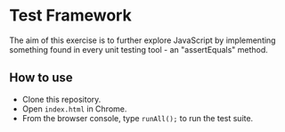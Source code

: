 # Test Framework

The aim of this exercise is to further explore JavaScript by implementing something found in every unit testing tool - an "assertEquals" method.

## How to use

- Clone this repository.
- Open `index.html` in Chrome.
- From the browser console, type `runAll();` to run the test suite.
  